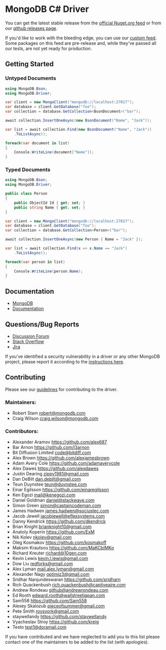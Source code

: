 ﻿MongoDB C# Driver
=================

You can get the latest stable release from the [official Nuget.org feed](http://www.nuget.org/packages/mongocsharpdriver) or from our [github releases page](https://github.com/mongodb/mongo-csharp-driver/releases).

If you'd like to work with the bleeding edge, you can use our [custom feed](https://www.myget.org/gallery/mongodb). Some packages on this feed are pre-release and, while they've passed all our tests, are not yet ready for production.


Getting Started
---------------

### Untyped Documents
```C#
using MongoDB.Bson;
using MongoDB.Driver;
```

```C#
var client = new MongoClient("mongodb://localhost:27017");
var database = client.GetDatabase("foo");
var collection = database.GetCollection<BsonDocument>("bar");

await collection.InsertOneAsync(new BsonDocument("Name", "Jack"));

var list = await collection.Find(new BsonDocument("Name", "Jack"))
    .ToListAsync();

foreach(var document in list)
{
    Console.WriteLine(document["Name"]);
}
```

### Typed Documents

```C#
using MongoDB.Bson;
using MongoDB.Driver;
```

```C#
public class Person
{
    public ObjectId Id { get; set; }
    public string Name { get; set; }
}
```

```C#
var client = new MongoClient("mongodb://localhost:27017");
var database = client.GetDatabase("foo");
var collection = database.GetCollection<Person>("bar");

await collection.InsertOneAsync(new Person { Name = "Jack" });

var list = await collection.Find(x => x.Name == "Jack")
    .ToListAsync();

foreach(var person in list)
{
    Console.WriteLine(person.Name);
}
```

Documentation
-------------
* [MongoDB](http://www.mongodb.org/)
* [Documentation](http://mongodb.github.io/mongo-csharp-driver/)

Questions/Bug Reports
---------------------
* [Discussion Forum](http://groups.google.com/group/mongodb-user)
* [Stack Overflow](http://stackoverflow.com/questions/tagged/mongodb)
* [Jira](https://jira.mongodb.org/browse/CSHARP)

If you’ve identified a security vulnerability in a driver or any other MongoDB project, please report it according to the [instructions here](http://docs.mongodb.org/manual/tutorial/create-a-vulnerability-report).

Contributing
------------

Please see our [guidelines](CONTRIBUTING.md) for contributing to the driver.

### Maintainers:
* Robert Stam               robert@mongodb.com
* Craig Wilson              craig.wilson@mongodb.com

### Contributors:
* Alexander Aramov          https://github.com/alex687
* Bar Arnon                 https://github.com/I3arnon
* Bit Diffusion Limited     code@bitdiff.com
* Alex Brown                https://github.com/alexjamesbrown
* Adam Avery Cole           https://github.com/adamaverycole
* Alex Dawes                https://github.com/alexdawes
* Justin Dearing            zippy1981@gmail.com
* Dan DeBilt                dan.debilt@gmail.com
* Teun Duynstee             teun@duynstee.com
* Einar Egilsson            https://github.com/einaregilsson
* Ken Egozi                 mail@kenegozi.com
* Daniel Goldman            daniel@stackwave.com
* Simon Green               simon@captaincodeman.com
* James Hadwen              james.hadwen@sociustec.com
* Jacob Jewell              jacobjewell@eflexsystems.com
* Danny Kendrick            https://github.com/dkendrick
* Brian Knight              brianknight10@gmail.com  
* Anatoly Koperin           https://github.com/ExM
* Nik Kolev                 nkolev@gmail.com
* Oleg Kosmakov             https://github.com/kosmakoff
* Maksim Krautsou           https://github.com/MaKCbIMKo
* Richard Kreuter           richard@10gen.com
* Kevin Lewis               kevin.l.lewis@gmail.com
* Dow Liu                   redforks@gmail.com
* Alex Lyman                mail.alex.lyman@gmail.com
* Alexander Nagy            optimiz3@gmail.com
* Sridhar Nanjundeswaran    https://github.com/sridharn
* Rich Quackenbush          rich.quackenbush@captiveaire.com
* Andrew Rondeau            github@andrewrondeau.com
* Ed Rooth                  edward.rooth@wallstreetjapan.com
* Sam558                    https://github.com/Sam558
* Alexey Skalozub           pieceofsummer@gmail.com
* Pete Smith                roysvork@gmail.com
* staywellandy              https://github.com/staywellandy
* Vyacheslav Stroy          https://github.com/kreig
* Testo                     test1@doramail.com   

If you have contributed and we have neglected to add you to this list please contact one of the maintainers to be added to the list (with apologies).